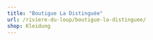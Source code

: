 ```yaml
---
title: "Boutigue La Distinguée"
url: /riviere-du-loup/boutigue-la-distinguee/
shop: Kleidung
---
```

